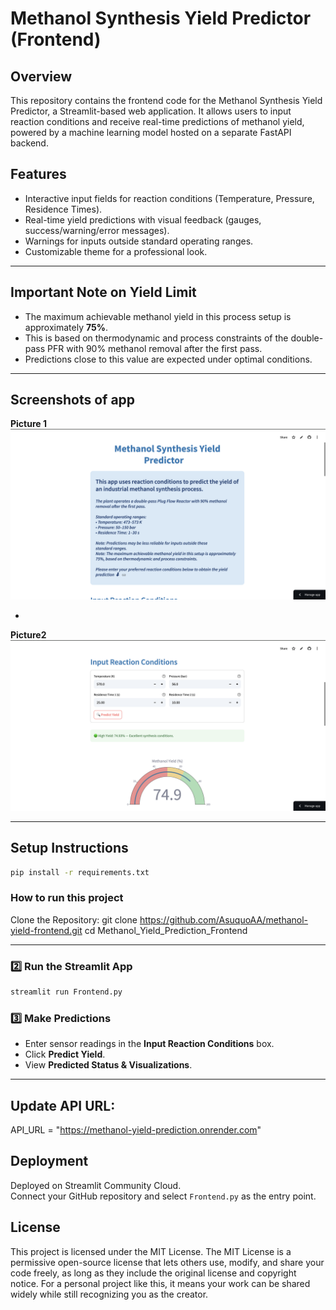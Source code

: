 # Methanol Synthesis Yield Predictor (Frontend)

## Overview
This repository contains the frontend code for the Methanol Synthesis Yield Predictor, a Streamlit-based web application. It allows users to input reaction conditions and receive real-time predictions of methanol yield, powered by a machine learning model hosted on a separate FastAPI backend.

## Features
- Interactive input fields for reaction conditions (Temperature, Pressure, Residence Times).
- Real-time yield predictions with visual feedback (gauges, success/warning/error messages).
- Warnings for inputs outside standard operating ranges.
- Customizable theme for a professional look.

--- 

## Important Note on Yield Limit

- The maximum achievable methanol yield in this process setup is approximately **75%**.
- This is based on thermodynamic and process constraints of the double-pass PFR with 90% methanol removal after the first pass.
- Predictions close to this value are expected under optimal conditions.

---

## Screenshots of app
**Picture 1**
![Output1](https://github.com/AsuquoAA/Methanol-Yield-Prediction_Frontend/blob/main/Screenshot%202025-05-26%20at%2020.50.46.png)

-

**Picture2**
![Output2](https://github.com/AsuquoAA/Methanol-Yield-Prediction_Frontend/blob/main/Screenshot%202025-05-26%20at%2020.51.18.png)

---
  
## **Setup Instructions**

```sh
pip install -r requirements.txt

```
### How to run this project
Clone the Repository:
git clone https://github.com/AsuquoAA/methanol-yield-frontend.git
cd Methanol_Yield_Prediction_Frontend

---

### 2️⃣ **Run the Streamlit App**
```sh
streamlit run Frontend.py
```

### 3️⃣ **Make Predictions**
- Enter sensor readings in the **Input Reaction Conditions** box.
- Click **Predict Yield**.
- View **Predicted Status & Visualizations**.

---


## Update API URL:  
API_URL = "https://methanol-yield-prediction.onrender.com"


## Deployment
Deployed on Streamlit Community Cloud.  
Connect your GitHub repository and select `Frontend.py` as the entry point.

## License
This project is licensed under the MIT License. The MIT License is a permissive open-source license that lets others use, modify, and share your code freely, as long as they include the original license and copyright notice. For a personal project like this, it means your work can be shared widely while still recognizing you as the creator.
